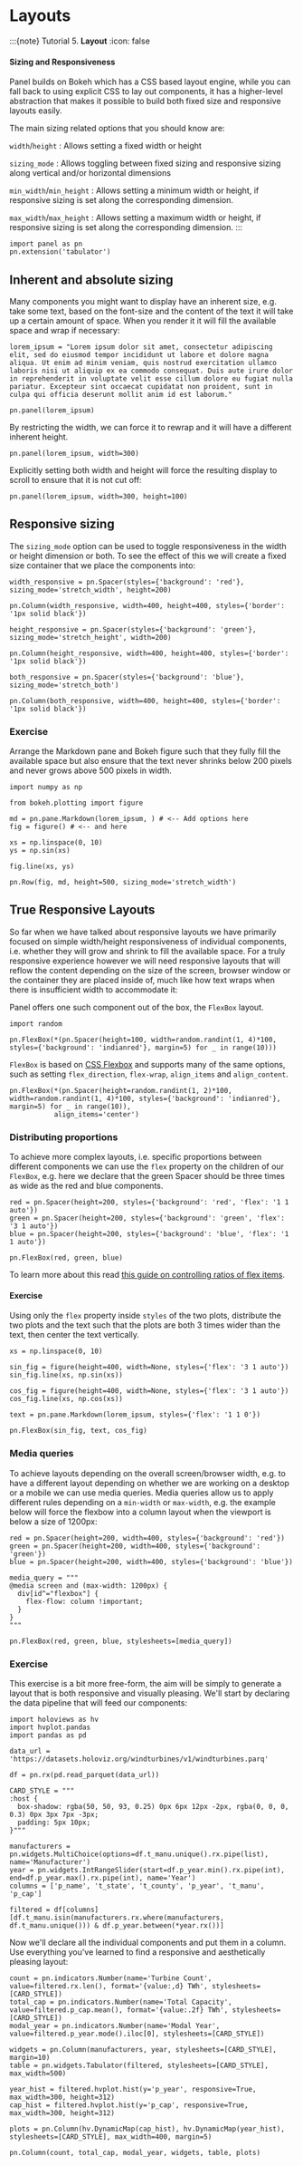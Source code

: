 # Layouts

:::{note} Tutorial 5. **Layout**
:icon: false

#### Sizing and Responsiveness

Panel builds on Bokeh which has a CSS based layout engine, while you can fall back to using explicit CSS to lay out components, it has a higher-level abstraction that makes it possible to build both fixed size and responsive layouts easily.

The main sizing related options that you should know are:

`width`/`height`
: Allows setting a fixed width or height

`sizing_mode`
: Allows toggling between fixed sizing and responsive sizing along vertical and/or horizontal dimensions

`min_width`/`min_height`
: Allows setting a minimum width or height, if responsive sizing is set along the corresponding dimension.

`max_width`/`max_height`
: Allows setting a maximum width or height, if responsive sizing is set along the corresponding dimension.
:::

```{pyodide}
import panel as pn
pn.extension('tabulator')
```

## Inherent and absolute sizing

Many components you might want to display have an inherent size, e.g. take some text, based on the font-size and the content of the text it will take up a certain amount of space. When you render it it will fill the available space and wrap if necessary:

```{pyodide}
lorem_ipsum = "Lorem ipsum dolor sit amet, consectetur adipiscing elit, sed do eiusmod tempor incididunt ut labore et dolore magna aliqua. Ut enim ad minim veniam, quis nostrud exercitation ullamco laboris nisi ut aliquip ex ea commodo consequat. Duis aute irure dolor in reprehenderit in voluptate velit esse cillum dolore eu fugiat nulla pariatur. Excepteur sint occaecat cupidatat non proident, sunt in culpa qui officia deserunt mollit anim id est laborum."

pn.panel(lorem_ipsum)
```

By restricting the width, we can force it to rewrap and it will have a different inherent height.

```{pyodide}
pn.panel(lorem_ipsum, width=300)
```

Explicitly setting both width and height will force the resulting display to scroll to ensure that it is not cut off:

```{pyodide}
pn.panel(lorem_ipsum, width=300, height=100)
```

## Responsive sizing

The `sizing_mode` option can be used to toggle responsiveness in the width or height dimension or both. To see the effect of this we will create a fixed size container that we place the components into:

```{pyodide}
width_responsive = pn.Spacer(styles={'background': 'red'}, sizing_mode='stretch_width', height=200)

pn.Column(width_responsive, width=400, height=400, styles={'border': '1px solid black'})
```

```{pyodide}
height_responsive = pn.Spacer(styles={'background': 'green'}, sizing_mode='stretch_height', width=200)

pn.Column(height_responsive, width=400, height=400, styles={'border': '1px solid black'})
```

```{pyodide}
both_responsive = pn.Spacer(styles={'background': 'blue'}, sizing_mode='stretch_both')

pn.Column(both_responsive, width=400, height=400, styles={'border': '1px solid black'})
```

### Exercise

Arrange the Markdown pane and Bokeh figure such that they fully fill the available space but also ensure that the text never shrinks below 200 pixels and never grows above 500 pixels in width.

```{pyodide}
import numpy as np

from bokeh.plotting import figure

md = pn.pane.Markdown(lorem_ipsum, ) # <-- Add options here
fig = figure() # <-- and here

xs = np.linspace(0, 10)
ys = np.sin(xs)

fig.line(xs, ys)

pn.Row(fig, md, height=500, sizing_mode='stretch_width')
```

## True Responsive Layouts

So far when we have talked about responsive layouts we have primarily focused on simple width/height responsiveness of individual components, i.e. whether they will grow and shrink to fill the available space. For a truly responsive experience however we will need responsive layouts that will reflow the content depending on the size of the screen, browser window or the container they are placed inside of, much like how text wraps when there is insufficient width to accommodate it:

Panel offers one such component out of the box, the `FlexBox` layout.

```{pyodide}
import random

pn.FlexBox(*(pn.Spacer(height=100, width=random.randint(1, 4)*100, styles={'background': 'indianred'}, margin=5) for _ in range(10)))
```

`FlexBox` is based on [CSS Flexbox](https://css-tricks.com/snippets/css/a-guide-to-flexbox/) and supports many of the same options, such as setting `flex_direction`, `flex-wrap`, `align_items` and `align_content`.

```{pyodide}
pn.FlexBox(*(pn.Spacer(height=random.randint(1, 2)*100, width=random.randint(1, 4)*100, styles={'background': 'indianred'}, margin=5) for _ in range(10)),
           align_items='center')
```

### Distributing proportions

To achieve more complex layouts, i.e. specific proportions between different components we can use the `flex` property on the children of our `FlexBox`, e.g. here we declare that the green Spacer should be three times as wide as the red and blue components.

```{pyodide}
red = pn.Spacer(height=200, styles={'background': 'red', 'flex': '1 1 auto'})
green = pn.Spacer(height=200, styles={'background': 'green', 'flex': '3 1 auto'})
blue = pn.Spacer(height=200, styles={'background': 'blue', 'flex': '1 1 auto'})

pn.FlexBox(red, green, blue)
```

To learn more about this read [this guide on controlling ratios of flex items](https://developer.mozilla.org/en-US/docs/Web/CSS/CSS_flexible_box_layout/Controlling_ratios_of_flex_items_along_the_main_axis).

#### Exercise

Using only the `flex` property inside `styles` of the two plots, distribute the two plots and the text such that the plots are both 3 times wider than the text, then center the text vertically.

```{pyodide}
xs = np.linspace(0, 10)

sin_fig = figure(height=400, width=None, styles={'flex': '3 1 auto'})
sin_fig.line(xs, np.sin(xs))

cos_fig = figure(height=400, width=None, styles={'flex': '3 1 auto'})
cos_fig.line(xs, np.cos(xs))

text = pn.pane.Markdown(lorem_ipsum, styles={'flex': '1 1 0'})

pn.FlexBox(sin_fig, text, cos_fig)
```

### Media queries

To achieve layouts depending on the overall screen/browser width, e.g. to have a different layout depending on whether we are working on a desktop or a mobile we can use media queries. Media queries allow us to apply different rules depending on a `min-width` or `max-width`, e.g. the example below will force the flexbow into a column layout when the viewport is below a size of 1200px:

```{pyodide}
red = pn.Spacer(height=200, width=400, styles={'background': 'red'})
green = pn.Spacer(height=200, width=400, styles={'background': 'green'})
blue = pn.Spacer(height=200, width=400, styles={'background': 'blue'})

media_query = """
@media screen and (max-width: 1200px) {
  div[id^="flexbox"] {
    flex-flow: column !important;
  }
}
"""

pn.FlexBox(red, green, blue, stylesheets=[media_query])
```

### Exercise

This exercise is a bit more free-form, the aim will be simply to generate a layout that is both responsive and visually pleasing. We'll start by declaring the data pipeline that will feed our components:

```{pyodide}
import holoviews as hv
import hvplot.pandas
import pandas as pd

data_url = 'https://datasets.holoviz.org/windturbines/v1/windturbines.parq'

df = pn.rx(pd.read_parquet(data_url))

CARD_STYLE = """
:host {
  box-shadow: rgba(50, 50, 93, 0.25) 0px 6px 12px -2px, rgba(0, 0, 0, 0.3) 0px 3px 7px -3px;
  padding: 5px 10px;
}"""

manufacturers = pn.widgets.MultiChoice(options=df.t_manu.unique().rx.pipe(list), name='Manufacturer')
year = pn.widgets.IntRangeSlider(start=df.p_year.min().rx.pipe(int), end=df.p_year.max().rx.pipe(int), name='Year')
columns = ['p_name', 't_state', 't_county', 'p_year', 't_manu', 'p_cap']

filtered = df[columns][df.t_manu.isin(manufacturers.rx.where(manufacturers, df.t_manu.unique())) & df.p_year.between(*year.rx())]
```

Now we'll declare all the individual components and put them in a column. Use everything you've learned to find a responsive and aesthetically pleasing layout:

```{pyodide}
count = pn.indicators.Number(name='Turbine Count', value=filtered.rx.len(), format='{value:,d} TWh', stylesheets=[CARD_STYLE])
total_cap = pn.indicators.Number(name='Total Capacity', value=filtered.p_cap.mean(), format='{value:.2f} TWh', stylesheets=[CARD_STYLE])
modal_year = pn.indicators.Number(name='Modal Year', value=filtered.p_year.mode().iloc[0], stylesheets=[CARD_STYLE])

widgets = pn.Column(manufacturers, year, stylesheets=[CARD_STYLE], margin=10)
table = pn.widgets.Tabulator(filtered, stylesheets=[CARD_STYLE], max_width=500)

year_hist = filtered.hvplot.hist(y='p_year', responsive=True, max_width=300, height=312)
cap_hist = filtered.hvplot.hist(y='p_cap', responsive=True, max_width=300, height=312)

plots = pn.Column(hv.DynamicMap(cap_hist), hv.DynamicMap(year_hist), stylesheets=[CARD_STYLE], max_width=400, margin=5)

pn.Column(count, total_cap, modal_year, widgets, table, plots)
```
